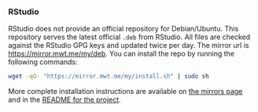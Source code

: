### RStudio

RStudio does not provide an official repository for Debian/Ubuntu. This repository serves the latest official `.deb` from RStudio. All files are checked against the RStudio GPG keys and updated twice per day. The mirror url is <https://mirror.mwt.me/my/deb>. You can install the repo by running the following commands:

~~~sh
wget -qO- "https://mirror.mwt.me/my/install.sh" | sudo sh
~~~

More complete installation instructions are available on [the mirrors page](https://www.matthewthom.as/mirrors/#rstudio) and in the [README for the project](https://github.com/mwt/rstudio-apt-repo/).
